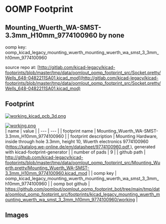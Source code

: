 # OOMP Footprint  
## Mounting_Wuerth_WA-SMST-3.3mm_H10mm_9774100960  by none  
  
oomp key: oomp_kicad_legacy_mounting_wuerth_mounting_wuerth_wa_smst_3_3mm_h10mm_9774100960  
  
source repo at: [http://gitlab.com/kicad-legacy/kicad-footprints/blob/master/tmp/data/oomlout_oomp_footprint_src/Socket.pretty/Wells_648-0482211SA01.kicad_mod](http://gitlab.com/kicad-legacy/kicad-footprints/blob/master/tmp/data/oomlout_oomp_footprint_src/Socket.pretty/Wells_648-0482211SA01.kicad_mod)  
## Footprint  
  
[![working_kicad_pcb_3d.png](working_kicad_pcb_3d_600.png)](working_kicad_pcb_3d.png)  
  
[![working.png](working_600.png)](working.png)  
| name | value | 
| --- | --- | 
| footprint name | Mounting_Wuerth_WA-SMST-3.3mm_H10mm_9774100960 | 
| footprint description | Mounting Hardware, inside through hole 3.3mm, height 10, Wuerth electronics 9774100960 (https://katalog.we-online.de/em/datasheet/9774100960.pdf,), generated with kicad-footprint-generator | 
| number of pads | 9 | 
| github path | http://github.com/kicad-legacy/kicad-footprints/blob/master/tmp/data/oomlout_oomp_footprint_src/Mounting_Wuerth.pretty/Mounting_Wuerth_WA-SMST-3.3mm_H10mm_9774100960.kicad_mod | 
| oomp key | oomp_kicad_legacy_mounting_wuerth_mounting_wuerth_wa_smst_3_3mm_h10mm_9774100960 | 
| oomp bot github | https://github.com/oomlout/oomlout_oomp_footprint_bot/tree/main/tmp/data/oomlout_oomp_footprint_src/footprints/kicad_legacy_mounting_wuerth_mounting_wuerth_wa_smst_3_3mm_h10mm_9774100960/working | 
## Images  
